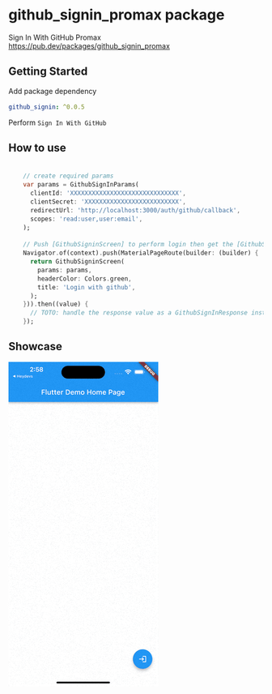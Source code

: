 # github_signin_promax package
Sign In With GitHub Promax
https://pub.dev/packages/github_signin_promax

## Getting Started

Add package dependency

```yaml
github_signin: ^0.0.5
```

Perform `Sign In With GitHub`
## How to use
```dart
    
    // create required params
    var params = GithubSignInParams(
      clientId: 'XXXXXXXXXXXXXXXXXXXXXXXXXXXXXX',
      clientSecret: 'XXXXXXXXXXXXXXXXXXXXXXXXXX',
      redirectUrl: 'http://localhost:3000/auth/github/callback',
      scopes: 'read:user,user:email',
    );

    // Push [GithubSigninScreen] to perform login then get the [GithubSignInResponse]
    Navigator.of(context).push(MaterialPageRoute(builder: (builder) {
      return GithubSigninScreen(
        params: params,
        headerColor: Colors.green,
        title: 'Login with github',
      );
    })).then((value) {
      // TOTO: handle the response value as a GithubSignInResponse instance
    });

```


## Showcase

![Showcase](https://raw.githubusercontent.com/developerfect/github_signin/main/showcase/showcase.gif)
